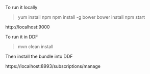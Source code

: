 
To run it locally

> yum install npm
> npm install -g bower
> bower install
> npm start

http://localhost:9000

To run it in DDF

> mvn clean install

Then install the bundle into DDF

https://localhost:8993/subscriptions/manage


